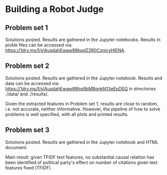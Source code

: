 # Building a Robot Judge

## Problem set 1

Solutions posted. Results are gathered in the Jupyter notebooks. Results in pickle files can be accessed via: https://1drv.ms/f/s!AusdahEwaw88hqdZ2R0CznicyHlENA.

## Problem set 2

Solutions posted. Results are gathered in the Jupyter notebook. Results and data can be accessed via: https://1drv.ms/f/s!AusdahEwaw88hq9bMBqnkN13eEpDEQ in directories ./data/ and ./results/.

Given the extracted features in Problem set 1, results are close to random, i.e. not accurate, neither informative. However, the pipeline of how to solve problems is well specified, with all plots and printed results.

## Problem set 3

Solutions posted. Results are gathered in the Jupyter notebook and HTML document. 

Main result: given TFIDF text features, no substantial causal relation has been identified of political party's effect on number of citations given text features fixed (TFIDF).
